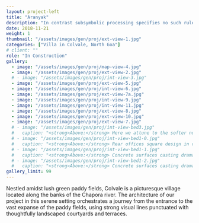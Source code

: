 ```yaml
---
layout: project-left
title: "Aranyak"
description: "In contrast subsymbolic processing specifies no such rules a priori and relies on emergent properties of processing units"
date: 2018-11-21
weight: 1
thumbnail: "/assets/images/gen/proj/ext-view-1.jpg"
categories: ["Villa in Colvale, North Goa"]
# client: ""
role: "In Construction"
gallery:
  - image: "/assets/images/gen/proj/map-view-4.jpg"
  - image: "/assets/images/gen/proj/ext-view-2.jpg"
  # - image: "/assets/images/gen/proj/int-view-3.jpg"
  - image: "/assets/images/gen/proj/ext-view-5.jpg"
  - image: "/assets/images/gen/proj/int-view-6.jpg"
  - image: "/assets/images/gen/proj/ext-view-7a.jpg"
  - image: "/assets/images/gen/proj/int-view-9.jpg"
  - image: "/assets/images/gen/proj/int-view-11.jpg"
  - image: "/assets/images/gen/proj/ext-view-8.jpg"
  - image: "/assets/images/gen/proj/ext-view-10.jpg"
  - image: "/assets/images/gen/proj/ext-view-7.jpg"
  # - image: "/assets/images/gen/proj/int-view-bed3.jpg"
  #   caption: "<strong>Above:</strong> Here we attune to the softer notes of our inner self. We dream, often while awake."
  # - image: "/assets/images/gen/proj/int-view-bed1-0.jpg"
  #   caption: "<strong>Above:</strong> Rear offices square design in contrast"
  # - image: "/assets/images/gen/proj/int-view-bed1-1.jpg"
  #   caption: "<strong>Above:</strong> Concrete surfaces casting dramatic shadows"
  # - image: "/assets/images/gen/proj/int-view-bed1-2.jpg"
  #   caption: "<strong>Above:</strong> Concrete surfaces casting dramatic shadows"
gallery_limit: 99
---
```


Nestled amidst lush green paddy fields, Colvale is a picturesque village located along the banks of the Chapora river. The architecture of our project in this serene setting orchestrates a journey from the entrance to the vast expanse of the paddy fields, using strong visual lines punctuated with thoughtfully landscaped courtyards and terraces.

<!--
As one enters the property, they are greeted by the remnants of the ancient Sahyadri mountain range, older than the Himalayas, stretching its fingers until they recede under the lush paddy fields. It is on one such piece of land that we are building a house – a home that is expansive, merging peacefully with the untamed natural beauty that envelops it while integrating state-of-the-art technology for elevated living.

The design of this home leverages the natural terrain, seamlessly integrating the various levels of the house with the contours of the land. The structure extends out from a lush food forest, establishing a gradual descent to the fields that lie ahead. This gentle transition from the built environment to the natural landscape creates a harmonious dialogue between the two, immersing the residents in the beauty of their surroundings.

As one moves through the property, they are taken on a journey of discovery, with each step revealing a new aspect of the architecture or the landscape. The use of locally sourced stone in the construction anchors the building to its context, while the generous use of glass and open spaces allows for an uninterrupted flow between the indoors and the outdoors.

The landscaped courtyards and terraces serve as extensions of the living spaces, providing ample opportunities for the residents to engage with nature. These outdoor areas are designed to be functional yet aesthetically pleasing, with carefully selected plants and water features that create a sense of tranquility and rejuvenation.

As the journey through the property culminates at the edge of the paddy fields, one is left with a sense of having traversed through a series of carefully curated experiences – from the solidity of the mountain to the serenity of the fields, with the architecture serving as a bridge between the two. It is this seamless integration of the built and the natural that makes this project truly unique, offering a living experience that is both grounded and elevated, intimate yet expansive, and deeply connected to the essence of its location in Colvale.

For more details about this project, [contact us]({{ "/contact/" | relative_url }}) -->
